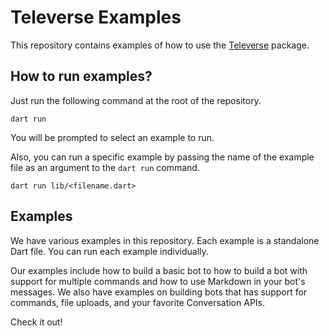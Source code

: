 # Televerse Examples

This repository contains examples of how to use the [Televerse](https://pub.dev/packages/televerse) package.

## How to run examples?

Just run the following command at the root of the repository.
```
dart run
```
You will be prompted to select an example to run.

Also, you can run a specific example by passing the name of the example file as an argument to the `dart run` command.

```
dart run lib/<filename.dart>
```

## Examples

We have various examples in this repository. Each example is a standalone Dart file. You can run each example individually. 

Our examples include how to build a basic bot to how to build a bot with support for multiple commands and how to use Markdown in your bot's messages. We also have examples on building bots that has support for commands, file uploads, and your favorite Conversation APIs.

Check it out!
